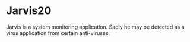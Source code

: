 Jarvis20
========


Jarvis is a system monitoring application. Sadly he may be detected as a virus application from certain anti-viruses.
